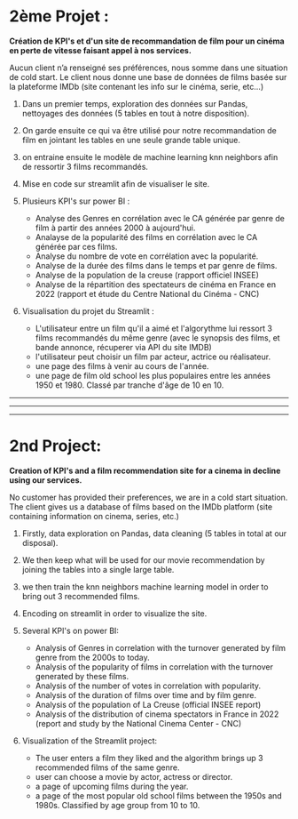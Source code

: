 # 2ème Projet :

**Création de KPI's et d'un site de recommandation de film pour un cinéma en perte de vitesse faisant appel à nos services.**

Aucun client n’a renseigné ses préférences, nous somme dans une situation de cold start. Le client nous donne une base de données de films basée sur la plateforme IMDb (site contenant les info sur le cinéma, serie, etc...)

1) Dans un premier temps, exploration des données sur Pandas, nettoyages des données (5 tables en tout à notre disposition).
2) On garde ensuite ce qui va être utilisé pour notre recommandation de film en jointant les tables en une seule grande table unique.
3) on entraine ensuite le modèle de machine learning knn neighbors afin de ressortir 3 films recommandés.
4) Mise en code sur streamlit afin de visualiser le site.
5) Plusieurs KPI's sur power BI :
   - Analyse des Genres en corrélation avec le CA générée par genre de film à partir des années 2000 à aujourd'hui.
   - Analayse de la popularité des films en corrélation avec le CA générée par ces films.
   - Analyse du nombre de vote en corrélation avec la popularité.
   - Analyse de la durée des films dans le temps et par genre de films.
   - Analyse de la population de la creuse (rapport officiel INSEE)
   - Analyse de la répartition des spectateurs de cinéma en France en 2022 (rapport et étude du Centre National du Cinéma - CNC)


6) Visualisation du projet du Streamlit :
   - L'utilisateur entre un film qu'il a aimé et l'algorythme lui ressort 3 films recommandés du même genre (avec le synopsis des films, et bande annonce, récuperer via API du site IMDB)
   - l'utilisateur peut choisir un film par acteur, actrice ou réalisateur.
   - une page des films à venir au cours de l'année.
   - une page de film old school les plus populaires entre les années 1950 et 1980. Classé par tranche d'âge de 10 en 10.
  
_______________________________________________________________________________________________________________________________
_______________________________________________________________________________________________________________________________
_______________________________________________________________________________________________________________________________

# 2nd Project:

**Creation of KPI's and a film recommendation site for a cinema in decline using our services.**

No customer has provided their preferences, we are in a cold start situation. The client gives us a database of films based on the IMDb platform (site containing information on cinema, series, etc.)

1) Firstly, data exploration on Pandas, data cleaning (5 tables in total at our disposal).
2) We then keep what will be used for our movie recommendation by joining the tables into a single large table.
3) we then train the knn neighbors machine learning model in order to bring out 3 recommended films.
4) Encoding on streamlit in order to visualize the site.
5) Several KPI's on power BI:
   - Analysis of Genres in correlation with the turnover generated by film genre from the 2000s to today.
   - Analysis of the popularity of films in correlation with the turnover generated by these films.
   - Analysis of the number of votes in correlation with popularity.
   - Analysis of the duration of films over time and by film genre.
   - Analysis of the population of La Creuse (official INSEE report)
   - Analysis of the distribution of cinema spectators in France in 2022 (report and study by the National Cinema Center - CNC)


6) Visualization of the Streamlit project:
   - The user enters a film they liked and the algorithm brings up 3 recommended films of the same genre.
   - user can choose a movie by actor, actress or director.
   - a page of upcoming films during the year.
   - a page of the most popular old school films between the 1950s and 1980s. Classified by age group from 10 to 10.
